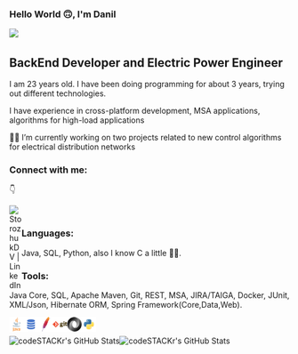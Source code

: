 ### Hello World 🙃, I'm Danil

![](https://komarev.com/ghpvc/?username=StorozhukDV)

## BackEnd Developer and Electric Power Engineer
I am 23 years old. I have been doing programming for about 3 years, trying out different technologies.

I have experience in cross-platform development, MSA applications, algorithms for high-load applications

👩‍💻 I’m currently working on two projects related to new control algorithms for electrical distribution networks


### Connect with me:
👇

[<img align="left" alt="StorozhukDV | LinkedIn" width="22px" src="https://www.svgrepo.com/show/138936/linkedin.svg" />][linkedin]

<br />

### Languages:
Java, SQL, Python, also I know С a little 🤘🧐. 

### Tools:
Java Core, SQL, Apache Maven, Git, REST, MSA, JIRA/TAIGA, Docker, JUnit, XML/Json, Hibernate ORM, Spring Framework(Core,Data,Web).

<img align="left" alt="Java" width="26px" src="https://raw.githubusercontent.com/github/explore/80688e429a7d4ef2fca1e82350fe8e3517d3494d/topics/java/java.png" />
<img align="left" alt="SQL" width="26px" src="https://raw.githubusercontent.com/github/explore/80688e429a7d4ef2fca1e82350fe8e3517d3494d/topics/sql/sql.png" />
<img align="left" alt="MAVEN" width="26px" src="https://raw.githubusercontent.com/github/explore/80688e429a7d4ef2fca1e82350fe8e3517d3494d/topics/maven/maven.png" />
<img align="left" alt="Git" width="26px" src="https://raw.githubusercontent.com/github/explore/80688e429a7d4ef2fca1e82350fe8e3517d3494d/topics/git/git.png" />
<img align="left" alt="JSON" width="26px" src="https://raw.githubusercontent.com/github/explore/80688e429a7d4ef2fca1e82350fe8e3517d3494d/topics/json/json.png" />
<img align="left" alt="Python" width="26px" src="https://raw.githubusercontent.com/github/explore/80688e429a7d4ef2fca1e82350fe8e3517d3494d/topics/python/python.png" />



<br />
<br />

<img align="left" alt="codeSTACKr's GitHub Stats" src="https://github-readme-stats.vercel.app/api?username=StorozhukDV&show_icons=true&theme=cobalt" />

<img align="left" alt="codeSTACKr's GitHub Stats" src="https://github-readme-stats.vercel.app/api/top-langs/?username=StorozhukDV&langs_count=8&theme=cobalt" />




[linkedin]: https://www.linkedin.com/in/danil-storozhuk-410b59246/
